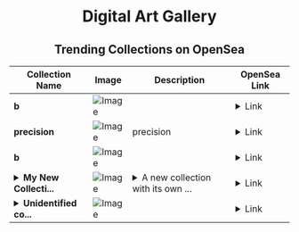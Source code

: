 <div align="center">

# Digital Art Gallery

## Trending Collections on OpenSea

| Collection Name                       | Image                                                                                     | Description                       | OpenSea Link                                                                                          |
|---------------------------------------|-------------------------------------------------------------------------------------------|-----------------------------------|--------------------------------------------------------------------------------------------------------|
| **b** | ![Image](https://i.seadn.io/s/raw/files/60425129d8b9674a48735150e2622dcb.jpg?w=500&auto=format?w=200&auto=format) |  | <details><summary>Link</summary>[b](https://opensea.io/collection/b-11428)</details> |
| **precision** | ![Image](https://i.seadn.io/s/raw/files/3a78144dbe72ad8c19f64fa43f79b2c1.png?w=500&auto=format?w=200&auto=format) | precision | <details><summary>Link</summary>[precision](https://opensea.io/collection/precision-19)</details> |
| **b** | ![Image](https://i.seadn.io/s/raw/files/9e27647d30e670feab210e8e34a98f91.jpg?w=500&auto=format?w=200&auto=format) |  | <details><summary>Link</summary>[b](https://opensea.io/collection/b-11427)</details> |
| **<details><summary>My New Collecti...</summary>My New Collection</details>** | ![Image](https://i.seadn.io/s/raw/files/99616f6940aef3b2a281bb921ffc2062.png?w=500&auto=format?w=200&auto=format) | <details><summary>A new collection with its own ...</summary>A new collection with its own dedicated smart contract</details> | <details><summary>Link</summary>[My New Collection](https://opensea.io/collection/my-new-collection-15819)</details> |
| **<details><summary>Unidentified co...</summary>Unidentified contract b7a91faf-ec34-4cb8-909a-fd42ce19b06d</details>** | ![Image](https://i.seadn.io/s/raw/files/a837708742ad8afcb35eb60ba787976d.jpg?w=500&auto=format?w=200&auto=format) |  | <details><summary>Link</summary>[Unidentified contract b7a91faf-ec34-4cb8-909a-fd42ce19b06d](https://opensea.io/collection/unidentified-contract-b7a91faf-ec34-4cb8-909a-fd42)</details> |

</div>